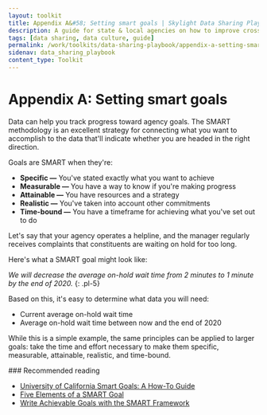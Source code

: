 ```yaml
---
layout: toolkit
title: Appendix A&#58; Setting smart goals | Skylight Data Sharing Playbook
description: A guide for state & local agencies on how to improve cross-organizational data sharing.
tags: [data sharing, data culture, guide]
permalink: /work/toolkits/data-sharing-playbook/appendix-a-setting-smart-goals/
sidenav: data_sharing_playbook
content_type: Toolkit
---
```


# Appendix A: Setting smart goals

Data can help you track progress toward agency goals. The SMART methodology is an excellent strategy for connecting what you want to accomplish to the data that'll indicate whether you are headed in the right direction.

Goals are SMART when they're:

- **Specific &mdash;** You've stated exactly what you want to achieve
- **Measurable &mdash;** You have a way to know if you're making progress
- **Attainable &mdash;** You have resources and a strategy
- **Realistic &mdash;** You've taken into account other commitments
- **Time-bound &mdash;** You have a timeframe for achieving what you've set out to do

Let's say that your agency operates a helpline, and the manager regularly receives complaints that constituents are waiting on hold for too long.

Here's what a SMART goal might look like:

*We will decrease the average on-hold wait time from 2 minutes to 1 minute by the end of 2020.*
{: .pl-5}

Based on this, it's easy to determine what data you will need:

- Current average on-hold wait time
- Average on-hold wait time between now and the end of 2020

While this is a simple example, the same principles can be applied to larger goals: take the time and effort necessary to make them specific, measurable, attainable, realistic, and time-bound.

<div class="callout--alt" markdown="1">
### Recommended reading

- [University of California Smart Goals: A How-To Guide](https://www.ucop.edu/local-human-resources/_files/performance-appraisal/How%20to%20write%20SMART%20Goals%20v2.pdf)
- [Five Elements of a SMART Goal](https://www.thebalancesmb.com/elements-of-a-smart-business-goal-2951530)
- [Write Achievable Goals with the SMART Framework](https://www.atlassian.com/blog/productivity/how-to-write-smart-goals)
</div>
